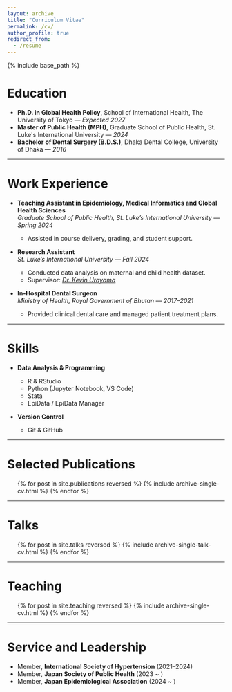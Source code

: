 ```yaml
---
layout: archive
title: "Curriculum Vitae"
permalink: /cv/
author_profile: true
redirect_from:
  - /resume
---
```


{% include base_path %}

# Education
- **Ph.D. in Global Health Policy**, School of International Health, The University of Tokyo — *Expected 2027*  
- **Master of Public Health (MPH)**, Graduate School of Public Health, St. Luke's International University — *2024*  
- **Bachelor of Dental Surgery (B.D.S.)**, Dhaka Dental College, University of Dhaka — *2016*  

---

# Work Experience
- **Teaching Assistant in Epidemiology, Medical Informatics and Global Health Sciences**  
  *Graduate School of Public Health, St. Luke’s International University — Spring 2024*  
  - Assisted in course delivery, grading, and student support.

- **Research Assistant**  
  *St. Luke’s International University — Fall 2024*  
  - Conducted data analysis on maternal and child health dataset.  
  - Supervisor: *[Dr. Kevin Urayama](https://researchmap.jp/kevura)*

- **In-Hospital Dental Surgeon**  
  *Ministry of Health, Royal Government of Bhutan — 2017–2021*  
  - Provided clinical dental care and managed patient treatment plans.

---

# Skills
- **Data Analysis & Programming**  
  - R & RStudio  
  - Python (Jupyter Notebook, VS Code)  
  - Stata  
  - EpiData / EpiData Manager  

- **Version Control**  
  - Git & GitHub  

---

# Selected Publications
<ul>
{% for post in site.publications reversed %}
  {% include archive-single-cv.html %}
{% endfor %}
</ul>

---

# Talks
<ul>
{% for post in site.talks reversed %}
  {% include archive-single-talk-cv.html %}
{% endfor %}
</ul>

---

# Teaching
<ul>
{% for post in site.teaching reversed %}
  {% include archive-single-cv.html %}
{% endfor %}
</ul>

---

# Service and Leadership
- Member, **International Society of Hypertension** (2021–2024)  
- Member, **Japan Society of Public Health** (2023 ~ )  
- Member, **Japan Epidemiological Association** (2024 ~ )  